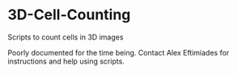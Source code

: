 # 3D-Cell-Counting
Scripts to count cells in 3D images

Poorly documented for the time being.
Contact Alex Eftimiades for instructions and help using scripts.
